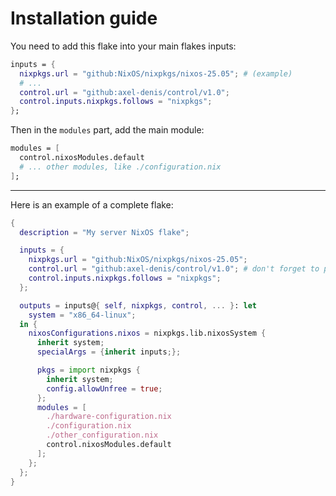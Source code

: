 # Installation guide
You need to add this flake into your main flakes inputs:

```nix
inputs = {
  nixpkgs.url = "github:NixOS/nixpkgs/nixos-25.05"; # (example)
  # ...
  control.url = "github:axel-denis/control/v1.0";
  control.inputs.nixpkgs.follows = "nixpkgs";
};
```

Then in the `modules` part, add the main module:
```nix
modules = [
  control.nixosModules.default
  # ... other modules, like ./configuration.nix
];
```

---

Here is an example of a complete flake:
```nix
{
  description = "My server NixOS flake";

  inputs = {
    nixpkgs.url = "github:NixOS/nixpkgs/nixos-25.05";
    control.url = "github:axel-denis/control/v1.0"; # don't forget to point a specific version
    control.inputs.nixpkgs.follows = "nixpkgs";
  };

  outputs = inputs@{ self, nixpkgs, control, ... }: let
    system = "x86_64-linux";
  in {
    nixosConfigurations.nixos = nixpkgs.lib.nixosSystem {
      inherit system;
      specialArgs = {inherit inputs;};

      pkgs = import nixpkgs {
        inherit system;
        config.allowUnfree = true;
      };
      modules = [
        ./hardware-configuration.nix
        ./configuration.nix
        ./other_configuration.nix
        control.nixosModules.default
      ];
    };
  };
}
```